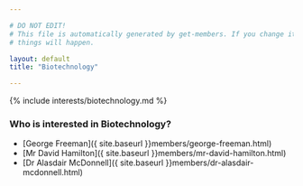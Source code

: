 ```yaml
---

# DO NOT EDIT!
# This file is automatically generated by get-members. If you change it, bad
# things will happen.

layout: default
title: "Biotechnology"

---
```


{% include interests/biotechnology.md %}

### Who is interested in Biotechnology?


* [George Freeman]({ site.baseurl }}members/george-freeman.html)
* [Mr David Hamilton]({ site.baseurl }}members/mr-david-hamilton.html)
* [Dr Alasdair McDonnell]({ site.baseurl }}members/dr-alasdair-mcdonnell.html)
